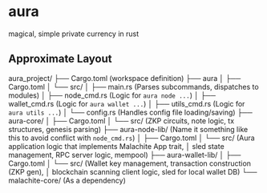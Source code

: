# aura
magical, simple private currency in rust








## Approximate Layout

aura_project/
├── Cargo.toml (workspace definition)
├── aura
│   ├── Cargo.toml
│   └── src/
│       ├── main.rs       (Parses subcommands, dispatches to modules)
│       ├── node_cmd.rs   (Logic for `aura node ...`)
│       ├── wallet_cmd.rs (Logic for `aura wallet ...`)
│       ├── utils_cmd.rs  (Logic for `aura utils ...`)
│       └── config.rs     (Handles config file loading/saving)
├── aura-core/
│   ├── Cargo.toml
│   └── src/            (ZKP circuits, note logic, tx structures, genesis parsing)
├── aura-node-lib/ (Name it something like this to avoid conflict with `node_cmd.rs`)
│   ├── Cargo.toml
│   └── src/            (Aura application logic that implements Malachite App trait,
│                        sled state management, RPC server logic, mempool)
├── aura-wallet-lib/
│   ├── Cargo.toml
│   └── src/            (Wallet key management, transaction construction (ZKP gen),
│                        blockchain scanning client logic, sled for local wallet DB)
└── malachite-core/ (As a dependency)
